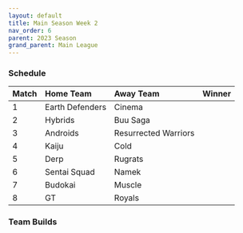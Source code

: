 ```yaml
---
layout: default
title: Main Season Week 2
nav_order: 6
parent: 2023 Season
grand_parent: Main League
---
```

### Schedule

| Match | Home Team       | Away Team            | Winner |
|:------|:----------------|:---------------------|:-------|
| 1     | Earth Defenders | Cinema               |        |
| 2     | Hybrids         | Buu Saga             |        |
| 3     | Androids        | Resurrected Warriors |        |
| 4     | Kaiju           | Cold                 |        |
| 5     | Derp            | Rugrats              |        |
| 6     | Sentai Squad    | Namek                |        |
| 7     | Budokai         | Muscle               |        |
| 8     | GT              | Royals               |        |


### Team Builds 

